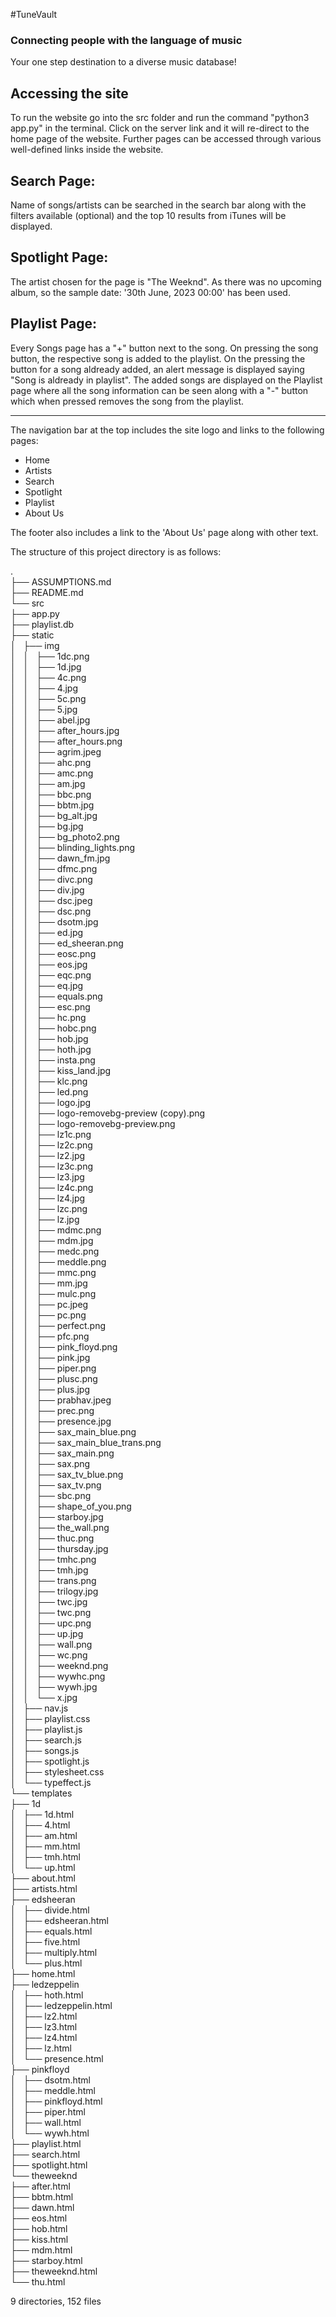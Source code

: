 #TuneVault
### Connecting people with the language of music
Your one step destination to a diverse music database!

## Accessing the site
To run the website go into the src folder and run the command "python3 app.py" in the terminal. Click on the server link and it will re-direct to the home page of the website. Further pages can be accessed through various well-defined links inside the website.  
  
## Search Page: 
Name of songs/artists can be searched in the search bar along with the filters available (optional) and the top 10 results from iTunes will be displayed.  
  
## Spotlight Page:  
The artist chosen for the page is "The Weeknd". As there was no upcoming album, so the sample date: '30th June, 2023 00:00' has been used.  
  
## Playlist Page:  
Every Songs page has a "+" button next to the song. On pressing the song button, the respective song is added to the playlist. On the pressing the button for a song aldready added, an alert message is displayed saying "Song is aldready in playlist". The added songs are displayed on the Playlist page where all the song information can be seen along with a "-" button which when pressed removes the song from the playlist.  

*** 
  
The navigation bar at the top includes the site logo and links to the following pages:  
 - Home  
 - Artists  
 - Search  
 - Spotlight  
 - Playlist  
 - About Us  
  
The footer also includes a link to the 'About Us' page along with other text.  
  
The structure of this project directory is as follows:  
  
.  
├── ASSUMPTIONS.md  
├── README.md  
└── src  
    ├── app.py  
    ├── playlist.db  
    ├── static  
    │   ├── img  
    │   │   ├── 1dc.png  
    │   │   ├── 1d.jpg  
    │   │   ├── 4c.png  
    │   │   ├── 4.jpg  
    │   │   ├── 5c.png  
    │   │   ├── 5.jpg  
    │   │   ├── abel.jpg  
    │   │   ├── after_hours.jpg  
    │   │   ├── after_hours.png  
    │   │   ├── agrim.jpeg  
    │   │   ├── ahc.png  
    │   │   ├── amc.png  
    │   │   ├── am.jpg  
    │   │   ├── bbc.png  
    │   │   ├── bbtm.jpg  
    │   │   ├── bg_alt.jpg  
    │   │   ├── bg.jpg  
    │   │   ├── bg_photo2.png  
    │   │   ├── blinding_lights.png  
    │   │   ├── dawn_fm.jpg  
    │   │   ├── dfmc.png  
    │   │   ├── divc.png  
    │   │   ├── div.jpg  
    │   │   ├── dsc.jpeg  
    │   │   ├── dsc.png  
    │   │   ├── dsotm.jpg  
    │   │   ├── ed.jpg  
    │   │   ├── ed_sheeran.png  
    │   │   ├── eosc.png  
    │   │   ├── eos.jpg  
    │   │   ├── eqc.png  
    │   │   ├── eq.jpg  
    │   │   ├── equals.png  
    │   │   ├── esc.png  
    │   │   ├── hc.png  
    │   │   ├── hobc.png  
    │   │   ├── hob.jpg  
    │   │   ├── hoth.jpg  
    │   │   ├── insta.png  
    │   │   ├── kiss_land.jpg  
    │   │   ├── klc.png  
    │   │   ├── led.png  
    │   │   ├── logo.jpg  
    │   │   ├── logo-removebg-preview (copy).png  
    │   │   ├── logo-removebg-preview.png  
    │   │   ├── lz1c.png  
    │   │   ├── lz2c.png  
    │   │   ├── lz2.jpg  
    │   │   ├── lz3c.png  
    │   │   ├── lz3.jpg  
    │   │   ├── lz4c.png  
    │   │   ├── lz4.jpg  
    │   │   ├── lzc.png  
    │   │   ├── lz.jpg  
    │   │   ├── mdmc.png  
    │   │   ├── mdm.jpg  
    │   │   ├── medc.png  
    │   │   ├── meddle.png  
    │   │   ├── mmc.png  
    │   │   ├── mm.jpg  
    │   │   ├── mulc.png  
    │   │   ├── pc.jpeg  
    │   │   ├── pc.png  
    │   │   ├── perfect.png  
    │   │   ├── pfc.png  
    │   │   ├── pink_floyd.png  
    │   │   ├── pink.jpg  
    │   │   ├── piper.png  
    │   │   ├── plusc.png  
    │   │   ├── plus.jpg  
    │   │   ├── prabhav.jpeg  
    │   │   ├── prec.png  
    │   │   ├── presence.jpg  
    │   │   ├── sax_main_blue.png  
    │   │   ├── sax_main_blue_trans.png  
    │   │   ├── sax_main.png  
    │   │   ├── sax.png  
    │   │   ├── sax_tv_blue.png  
    │   │   ├── sax_tv.png  
    │   │   ├── sbc.png  
    │   │   ├── shape_of_you.png  
    │   │   ├── starboy.jpg  
    │   │   ├── the_wall.png  
    │   │   ├── thuc.png  
    │   │   ├── thursday.jpg  
    │   │   ├── tmhc.png  
    │   │   ├── tmh.jpg  
    │   │   ├── trans.png  
    │   │   ├── trilogy.jpg  
    │   │   ├── twc.jpg  
    │   │   ├── twc.png  
    │   │   ├── upc.png  
    │   │   ├── up.jpg  
    │   │   ├── wall.png  
    │   │   ├── wc.png  
    │   │   ├── weeknd.png  
    │   │   ├── wywhc.png  
    │   │   ├── wywh.jpg  
    │   │   └── x.jpg  
    │   ├── nav.js  
    │   ├── playlist.css  
    │   ├── playlist.js  
    │   ├── search.js  
    │   ├── songs.js  
    │   ├── spotlight.js  
    │   ├── stylesheet.css  
    │   └── typeffect.js  
    └── templates  
        ├── 1d  
        │   ├── 1d.html  
        │   ├── 4.html  
        │   ├── am.html  
        │   ├── mm.html  
        │   ├── tmh.html  
        │   └── up.html  
        ├── about.html  
        ├── artists.html  
        ├── edsheeran  
        │   ├── divide.html  
        │   ├── edsheeran.html  
        │   ├── equals.html  
        │   ├── five.html  
        │   ├── multiply.html  
        │   └── plus.html  
        ├── home.html  
        ├── ledzeppelin  
        │   ├── hoth.html  
        │   ├── ledzeppelin.html  
        │   ├── lz2.html  
        │   ├── lz3.html  
        │   ├── lz4.html  
        │   ├── lz.html  
        │   └── presence.html  
        ├── pinkfloyd  
        │   ├── dsotm.html  
        │   ├── meddle.html  
        │   ├── pinkfloyd.html  
        │   ├── piper.html  
        │   ├── wall.html  
        │   └── wywh.html  
        ├── playlist.html  
        ├── search.html  
        ├── spotlight.html  
        └── theweeknd  
            ├── after.html  
            ├── bbtm.html  
            ├── dawn.html  
            ├── eos.html  
            ├── hob.html  
            ├── kiss.html  
            ├── mdm.html  
            ├── starboy.html  
            ├── theweeknd.html  
            └── thu.html  
              
9 directories, 152 files              

